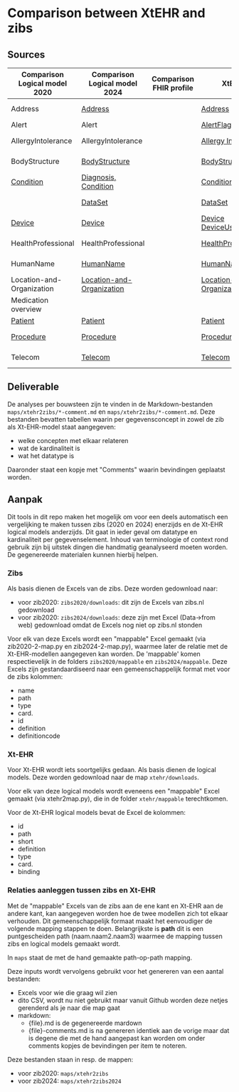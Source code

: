 # Comparison between XtEHR and zibs

## Sources

| Comparison Logical model 2020 | Comparison Logical model 2024 | Comparison FHIR profile | XtEHR | zib2020 | zib2024 |
|---|---|---|---|---|---|
|Address|[Address](./maps/xtehr2zibs/Address-comments.md) | | [Address](https://build.fhir.org/ig/Xt-EHR/xt-ehr-common/StructureDefinition-EHDSAddress.html)| | [AddressInformation-v1.2](https://zibs.nl/wiki/AddressInformation-v1.2(2024EN)) |
|Alert|Alert | | [AlertFlag](https://build.fhir.org/ig/Xt-EHR/xt-ehr-common/StructureDefinition-EHDSAlertFlag.html)| | [Alert-v4.1](https://zibs.nl/wiki/Alert-v4.1(2020EN)) |
|AllergyIntolerance|AllergyIntolerance | | [Allergy Intolerance](https://build.fhir.org/ig/Xt-EHR/xt-ehr-common/StructureDefinition-EHDSAllergyIntolerance.html)| | [AllergyIntolerance-v3.3](https://zibs.nl/wiki/AllergyIntolerance-v3.3(2020EN))|
|BodyStructure|[BodyStructure](./maps/xtehr2zibs/BodyStructure-comments.md) | | [BodyStructure](https://build.fhir.org/ig/Xt-EHR/xt-ehr-common/StructureDefinition-EHDSBodyStructure.html)| | [AnatomicalLocation-v1.0.4](https://zibs.nl/wiki/AnatomicalLocation-v1.0.4(2024EN))|
|[Condition](./maps/xtehr2zibs/Condition-comments.md)|[Diagnosis, Condition](./maps/xtehr2zibs2024/Diagnosis-comments.md) | | [Condition](https://build.fhir.org/ig/Xt-EHR/xt-ehr-common/StructureDefinition-EHDSCondition.html)| [Problem-v4.4](https://zibs.nl/wiki/Problem-v4.4(2020EN))|
| | [DataSet](./maps/xtehr2zibs2024/DataSet-comments.md) | | [DataSet](https://build.fhir.org/ig/Xt-EHR/xt-ehr-common/StructureDefinition-EHDSDataSet.html)| |[RegistrationData-v1.1.2](https://zibs.nl/wiki/RegistrationData-v1.1.2(2024EN))|
|[Device](./maps/xtehr2zibs/Device_And_DeviceUse-comments.md)| [Device](./maps/xtehr2zibs2024/Device-and-DeviceUse-comments.md) | | [Device](https://build.fhir.org/ig/Xt-EHR/xt-ehr-common/StructureDefinition-EHDSDevice.html)<br/>[DeviceUse](https://build.fhir.org/ig/Xt-EHR/xt-ehr-common/StructureDefinition-EHDSDeviceUse.html)| [MedicalDevice-v3.3.1](https://zibs.nl/wiki/MedicalDevice-v3.3.1(2020EN))|[MedicalDevice-v5.0](https://zibs.nl/wiki/MedicalDevice-v5.0(2024EN))|
|HealthProfessional|HealthProfessional | |[HealthProfessional](https://build.fhir.org/ig/Xt-EHR/xt-ehr-common/StructureDefinition-EHDSHealthProfessional.html)| | [HealthProfessional-v4.0.1](https://zibs.nl/wiki/HealthProfessional-v4.0.1(2024EN))| 
|HumanName|[HumanName](./maps/xtehr2zibs/HumanName-comments.md)  | |[HumanName](https://build.fhir.org/ig/Xt-EHR/xt-ehr-common/StructureDefinition-EHDSHumanName.html)| | [NameInformation-v1.2](https://zibs.nl/wiki/NameInformation-v1.2(2024EN))| 
|Location-and-Organization|[Location-and-Organization](./maps/xtehr2zibs/HumanName-comments.md) | |[Location-and-Organization](https://build.fhir.org/ig/Xt-EHR/xt-ehr-common/StructureDefinition-EHDSLocation-and-Organization.html)| | | 
|Medication overview | | |
|[Patient](./maps/xtehr2zibs/Patient-comments.md)| [Patient](./maps/xtehr2zibs2024/Patient-comments.md) | | [Patient](https://build.fhir.org/ig/Xt-EHR/xt-ehr-common/StructureDefinition-EHDSPatient.html)| [Patient-v3.2](https://zibs.nl/wiki/Patient-v3.2(2020EN)) | [Patient-v4.3](https://zibs.nl/wiki/Patient-v4.3(2024EN))
|[Procedure](./maps/xtehr2zibs/Procedure-comments.md)| [Procedure](./maps/xtehr2zibs2024/Procedure-comments.md) | | [Procedure](https://build.fhir.org/ig/Xt-EHR/xt-ehr-common/StructureDefinition-EHDSProcedure.html)| [Procedure-v5.2](https://zibs.nl/wiki/Procedure-v5.2(2020EN)) | [Procedure-v6.0](https://zibs.nl/wiki/Procedure-v6.0(2024EN)) |
|Telecom| [Telecom](./maps/xtehr2zibs2024/Telecom-comments.md) | | [Telecom](https://build.fhir.org/ig/Xt-EHR/xt-ehr-common/StructureDefinition-EHDSTelecom.html)|  | [ContactInformation-v1.3.1)](https://zibs.nl/wiki/ContactInformation-v1.3.1(2024EN)) |

## Deliverable

De analyses per bouwsteen zijn te vinden in de Markdown-bestanden `maps/xtehr2zibs/*-comment.md` en `maps/xtehr2zibs/*-comment.md`. Deze bestanden bevatten tabellen waarin per gegevensconcept in zowel de zib als Xt-EHR-model staat aangegeven:

* welke concepten met elkaar relateren
* wat de kardinaliteit is
* wat het datatype is

Daaronder staat een kopje met "Comments" waarin bevindingen geplaatst worden.

## Aanpak
Dit tools in dit repo maken het mogelijk om voor een deels automatisch een vergelijking te maken tussen zibs (2020 en 2024) enerzijds en de Xt-EHR logical models anderzijds. Dit gaat in ieder geval om datatype en kardinaliteit per gegevenselement. Inhoud van terminologie of context rond gebruik zijn bij uitstek dingen die handmatig geanalyseerd moeten worden. De gegenereerde materialen kunnen hierbij helpen.

### Zibs
Als basis dienen de Excels van de zibs. Deze worden gedownload naar:

* voor zib2020: `zibs2020/downloads`: dit zijn de Excels van zibs.nl gedownload
* voor zib2020: `zibs2024/downloads`: deze zijn met Excel (Data->from web) gedownload omdat de Excels nog niet op zibs.nl stonden

Voor elk van deze Excels wordt een "mappable" Excel gemaakt (via zib2020-2-map.py en zib2024-2-map.py), waarmee later de relatie met de Xt-EHR-modellen aangegeven kan worden. De 'mappable' komen respectievelijk in de folders `zibs2020/mappable` en `zibs2024/mappable`. Deze Excels zijn gestandaardiseerd naar een gemeenschappelijk format met voor de zibs kolommen:

* name
* path
* type
* card.
* id
* definition
* definitioncode

### Xt-EHR
Voor Xt-EHR wordt iets soortgelijks gedaan. Als basis dienen de logical models. Deze worden gedownload naar de map `xtehr/downloads`. 

Voor elk van deze logical models wordt eveneens een "mappable" Excel gemaakt (via xtehr2map.py), die in de folder `xtehr/mappable` terechtkomen.

Voor de Xt-EHR logical models bevat de Excel de kolommen:

* id
* path
* short
* definition
* type
* card.
* binding

### Relaties aanleggen tussen zibs en Xt-EHR

Met de "mappable" Excels van de zibs aan de ene kant en Xt-EHR aan de andere kant, kan aangegeven worden hoe de twee modellen zich tot elkaar verhouden. Dit gemeenschappelijk formaat maakt het eenvoudiger de volgende mapping stappen te doen. Belangrijkste is **path** dit is een puntgescheiden path (naam.naam2.naam3) waarmee de mapping tussen zibs en logical models gemaakt wordt.

In `maps` staat de met de hand gemaakte path-op-path mapping.

Deze inputs wordt vervolgens gebruikt voor het genereren van een aantal bestanden:

* Excels voor wie die graag wil zien
* dito CSV, wordt nu niet gebruikt maar vanuit Github worden deze netjes gerenderd als je naar die map gaat
* markdown:
  * {file}.md is de gegenereerde mardown
  * {file}-comments.md is na genereren identiek aan de vorige maar dat is degene die met de hand aangepast kan worden om onder comments kopjes de bevindingen per item te noteren.

Deze bestanden staan in resp. de mappen:

* voor zib2020: `maps/xtehr2zibs`
* voor zib2024: `maps/xtehr2zibs2024`